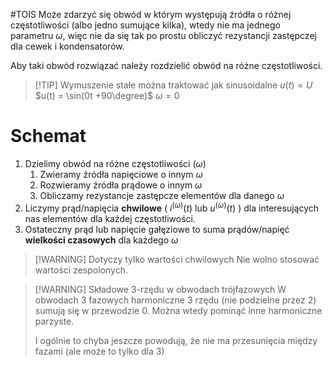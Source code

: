 #TOIS
Może zdarzyć się obwód w którym występują źródła o różnej częstotliwości (albo jedno sumujące kilka), wtedy nie ma jednego parametru $\omega$, więc nie da się tak po prostu obliczyć rezystancji zastępczej dla cewek i kondensatorów. 

Aby taki obwód rozwiązać należy rozdzielić obwód na różne częstotliwości.

> [!TIP] Wymuszenie stałe można traktować jak sinusoidalne
> $u(t) = U$
> $u(t) = \sin(0t +90\degree)$
> $\omega = 0$

# Schemat
1. Dzielimy obwód na różne częstotliwości ($\omega$) 
	1. Zwieramy źródła napięciowe o innym $\omega$
	2. Rozwieramy źródła prądowe o innym $\omega$
	3. Obliczamy rezystancje zastępcze elementów dla danego $\omega$
2. Liczymy prąd/napięcia **chwilowe** ( $i^{(\omega)}(t)$ lub $u^{(\omega)}(t)$ ) dla interesujących nas elementów dla każdej częstotliwości.
3. Ostateczny prąd lub napięcie gałęziowe to suma prądów/napięć **wielkości czasowych** dla każdego $\omega$
> [!WARNING] Dotyczy tylko wartości chwilowych
> Nie wolno stosować wartości zespolonych.


> [!WARNING] Składowe 3-rzędu w obwodach trójfazowych
> W obwodach 3 fazowych harmoniczne 3 rzędu (nie podzielne przez 2) sumują się w przewodzie 0.
> Można wtedy pominąć inne harmoniczne parzyste.
> 
> I ogólnie to chyba jeszcze powodują, że nie ma przesunięcia między fazami (ale może to tylko dla 3)


> 
